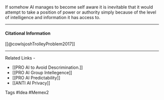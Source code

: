 If somehow AI manages to become self aware it is inevitable that it would attempt to take a position of power or authority simply because of the level of intelligence and information it has access to.

-----
#### Citational Information

[[@cowlsjoshTrolleyProblem2017]]

-----
Related Links -
- [[PRO AI to Avoid Descrimination.]]
- [[PRO AI Group Intellegence]]
- [[PRO AI Predictability]]
- [[ANTI AI Privacy]]

Tags #Idea #Memex2
